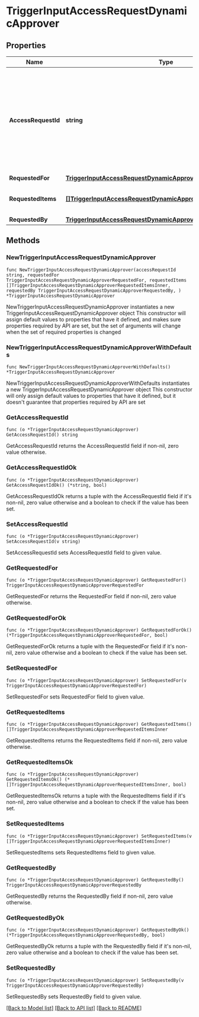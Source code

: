 # TriggerInputAccessRequestDynamicApprover

## Properties

Name | Type | Description | Notes
------------ | ------------- | ------------- | -------------
**AccessRequestId** | **string** | The unique ID of the access request object. Can be used with the [access request status endpoint](https://developer.sailpoint.com/idn/api/beta/list-access-request-status) to get the status of the request.  | 
**RequestedFor** | [**TriggerInputAccessRequestDynamicApproverRequestedFor**](TriggerInputAccessRequestDynamicApproverRequestedFor.md) |  | 
**RequestedItems** | [**[]TriggerInputAccessRequestDynamicApproverRequestedItemsInner**](TriggerInputAccessRequestDynamicApproverRequestedItemsInner.md) | The access items that are being requested. | 
**RequestedBy** | [**TriggerInputAccessRequestDynamicApproverRequestedBy**](TriggerInputAccessRequestDynamicApproverRequestedBy.md) |  | 

## Methods

### NewTriggerInputAccessRequestDynamicApprover

`func NewTriggerInputAccessRequestDynamicApprover(accessRequestId string, requestedFor TriggerInputAccessRequestDynamicApproverRequestedFor, requestedItems []TriggerInputAccessRequestDynamicApproverRequestedItemsInner, requestedBy TriggerInputAccessRequestDynamicApproverRequestedBy, ) *TriggerInputAccessRequestDynamicApprover`

NewTriggerInputAccessRequestDynamicApprover instantiates a new TriggerInputAccessRequestDynamicApprover object
This constructor will assign default values to properties that have it defined,
and makes sure properties required by API are set, but the set of arguments
will change when the set of required properties is changed

### NewTriggerInputAccessRequestDynamicApproverWithDefaults

`func NewTriggerInputAccessRequestDynamicApproverWithDefaults() *TriggerInputAccessRequestDynamicApprover`

NewTriggerInputAccessRequestDynamicApproverWithDefaults instantiates a new TriggerInputAccessRequestDynamicApprover object
This constructor will only assign default values to properties that have it defined,
but it doesn't guarantee that properties required by API are set

### GetAccessRequestId

`func (o *TriggerInputAccessRequestDynamicApprover) GetAccessRequestId() string`

GetAccessRequestId returns the AccessRequestId field if non-nil, zero value otherwise.

### GetAccessRequestIdOk

`func (o *TriggerInputAccessRequestDynamicApprover) GetAccessRequestIdOk() (*string, bool)`

GetAccessRequestIdOk returns a tuple with the AccessRequestId field if it's non-nil, zero value otherwise
and a boolean to check if the value has been set.

### SetAccessRequestId

`func (o *TriggerInputAccessRequestDynamicApprover) SetAccessRequestId(v string)`

SetAccessRequestId sets AccessRequestId field to given value.


### GetRequestedFor

`func (o *TriggerInputAccessRequestDynamicApprover) GetRequestedFor() TriggerInputAccessRequestDynamicApproverRequestedFor`

GetRequestedFor returns the RequestedFor field if non-nil, zero value otherwise.

### GetRequestedForOk

`func (o *TriggerInputAccessRequestDynamicApprover) GetRequestedForOk() (*TriggerInputAccessRequestDynamicApproverRequestedFor, bool)`

GetRequestedForOk returns a tuple with the RequestedFor field if it's non-nil, zero value otherwise
and a boolean to check if the value has been set.

### SetRequestedFor

`func (o *TriggerInputAccessRequestDynamicApprover) SetRequestedFor(v TriggerInputAccessRequestDynamicApproverRequestedFor)`

SetRequestedFor sets RequestedFor field to given value.


### GetRequestedItems

`func (o *TriggerInputAccessRequestDynamicApprover) GetRequestedItems() []TriggerInputAccessRequestDynamicApproverRequestedItemsInner`

GetRequestedItems returns the RequestedItems field if non-nil, zero value otherwise.

### GetRequestedItemsOk

`func (o *TriggerInputAccessRequestDynamicApprover) GetRequestedItemsOk() (*[]TriggerInputAccessRequestDynamicApproverRequestedItemsInner, bool)`

GetRequestedItemsOk returns a tuple with the RequestedItems field if it's non-nil, zero value otherwise
and a boolean to check if the value has been set.

### SetRequestedItems

`func (o *TriggerInputAccessRequestDynamicApprover) SetRequestedItems(v []TriggerInputAccessRequestDynamicApproverRequestedItemsInner)`

SetRequestedItems sets RequestedItems field to given value.


### GetRequestedBy

`func (o *TriggerInputAccessRequestDynamicApprover) GetRequestedBy() TriggerInputAccessRequestDynamicApproverRequestedBy`

GetRequestedBy returns the RequestedBy field if non-nil, zero value otherwise.

### GetRequestedByOk

`func (o *TriggerInputAccessRequestDynamicApprover) GetRequestedByOk() (*TriggerInputAccessRequestDynamicApproverRequestedBy, bool)`

GetRequestedByOk returns a tuple with the RequestedBy field if it's non-nil, zero value otherwise
and a boolean to check if the value has been set.

### SetRequestedBy

`func (o *TriggerInputAccessRequestDynamicApprover) SetRequestedBy(v TriggerInputAccessRequestDynamicApproverRequestedBy)`

SetRequestedBy sets RequestedBy field to given value.



[[Back to Model list]](../README.md#documentation-for-models) [[Back to API list]](../README.md#documentation-for-api-endpoints) [[Back to README]](../README.md)



